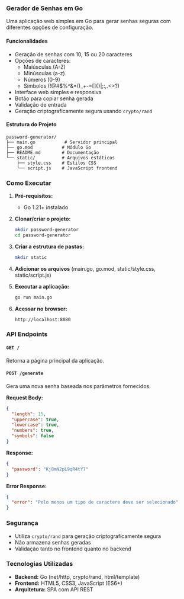 ### Gerador de Senhas em Go

Uma aplicação web simples em Go para gerar senhas seguras com diferentes opções de configuração.

#### Funcionalidades

- Geração de senhas com 10, 15 ou 20 caracteres
- Opções de caracteres:
  - Maiúsculas (A-Z)
  - Minúsculas (a-z)
  - Números (0-9)
  - Símbolos (!@#$%^&*()_+-=[]{}|;:,.<>?)
- Interface web simples e responsiva
- Botão para copiar senha gerada
- Validação de entrada
- Geração criptograficamente segura usando `crypto/rand`

#### Estrutura do Projeto

```
password-generator/
├── main.go           # Servidor principal
├── go.mod           # Módulo Go
├── README.md        # Documentação
└── static/          # Arquivos estáticos
    ├── style.css    # Estilos CSS
    └── script.js    # JavaScript frontend
```

### Como Executar

1. **Pré-requisitos:**
   - Go 1.21+ instalado

2. **Clonar/criar o projeto:**
   ```bash
   mkdir password-generator
   cd password-generator
   ```

3. **Criar a estrutura de pastas:**
   ```bash
   mkdir static
   ```

4. **Adicionar os arquivos** (main.go, go.mod, static/style.css, static/script.js)

5. **Executar a aplicação:**
   ```bash
   go run main.go
   ```

6. **Acessar no browser:**
   ```
   http://localhost:8080
   ```

### API Endpoints

#### `GET /`
Retorna a página principal da aplicação.

#### `POST /generate`
Gera uma nova senha baseada nos parâmetros fornecidos.

**Request Body:**
```json
{
  "length": 15,
  "uppercase": true,
  "lowercase": true,
  "numbers": true,
  "symbols": false
}
```

**Response:**
```json
{
  "password": "Kj8mN2pL9qR4tY7"
}
```

**Error Response:**
```json
{
  "error": "Pelo menos um tipo de caractere deve ser selecionado"
}
```

### Segurança

- Utiliza `crypto/rand` para geração criptograficamente segura
- Não armazena senhas geradas
- Validação tanto no frontend quanto no backend

### Tecnologias Utilizadas

- **Backend:** Go (net/http, crypto/rand, html/template)
- **Frontend:** HTML5, CSS3, JavaScript (ES6+)
- **Arquitetura:** SPA com API REST